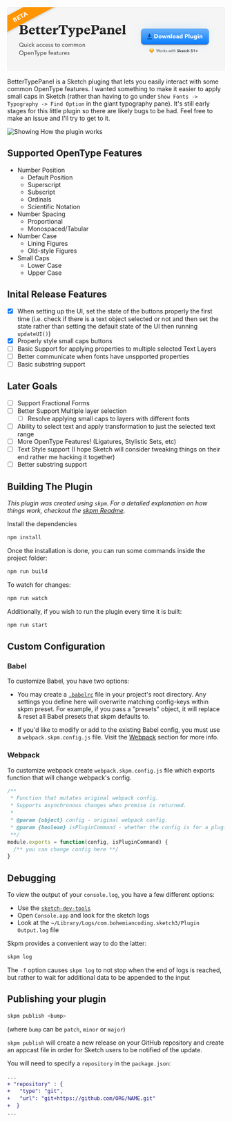 <a href="https://github.com/KevinGutowski/betterTypePanel/releases/download/v0.1.1-4/bettertypetool.sketchplugin.zip">
  <img src="images/banner.png" alt="BetterTypeTool - A Sketchplugin to make it easy to apply common OpenType Features"/>
</a>

BetterTypePanel is a Sketch pluging that lets you easily interact with some common OpenType features. I wanted something to make it easier to apply small caps in Sketch (rather than having to go under `Show Fonts -> Typography -> Find Option` in the giant typography pane). It's still early stages for this little plugin so there are likely bugs to be had. Feel free to make an issue and I'll try to get to it. 

![Showing How the plugin works](https://media.giphy.com/media/1qWljmoJUq12MOny5L/giphy.gif)

## Supported OpenType Features
- Number Position
	- Default Position
	- Superscript
	- Subscript
	- Ordinals
	- Scientific Notation
- Number Spacing
	- Proportional
	- Monospaced/Tabular
- Number Case
	- Lining Figures
	- Old-style Figures
- Small Caps
	- Lower Case
	- Upper Case

## Inital Release Features
- [X] When setting up the UI, set the state of the buttons properly the first time (i.e. check if there is a text object selected or not and then set the state rather than setting the default state of the UI then running `updateUI()`)
- [X] Properly style small caps buttons
- [ ] Basic Support for applying properties to multiple selected Text Layers
- [ ] Better communicate when fonts have unspported properties
- [ ] Basic substring support

## Later Goals
- [ ] Support Fractional Forms
- [ ] Better Support Multiple layer selection
  - [ ] Resolve applying small caps to layers with different fonts
- [ ] Ability to select text and apply transformation to just the selected text range
- [ ] More OpenType Features! (Ligatures, Stylistic Sets, etc)
- [ ] Text Style support (I hope Sketch will consider tweaking things on their end rather me hacking it together)
- [ ] Better substring support

## Building The Plugin

_This plugin was created using `skpm`. For a detailed explanation on how things work, checkout the [skpm Readme](https://github.com/skpm/skpm/blob/master/README.md)._

Install the dependencies

```bash
npm install
```

Once the installation is done, you can run some commands inside the project folder:

```bash
npm run build
```

To watch for changes:

```bash
npm run watch
```

Additionally, if you wish to run the plugin every time it is built:

```bash
npm run start
```

## Custom Configuration

### Babel

To customize Babel, you have two options:

* You may create a [`.babelrc`](https://babeljs.io/docs/usage/babelrc) file in your project's root directory. Any settings you define here will overwrite matching config-keys within skpm preset. For example, if you pass a "presets" object, it will replace & reset all Babel presets that skpm defaults to.

* If you'd like to modify or add to the existing Babel config, you must use a `webpack.skpm.config.js` file. Visit the [Webpack](#webpack) section for more info.

### Webpack

To customize webpack create `webpack.skpm.config.js` file which exports function that will change webpack's config.

```js
/**
 * Function that mutates original webpack config.
 * Supports asynchronous changes when promise is returned.
 *
 * @param {object} config - original webpack config.
 * @param {boolean} isPluginCommand - whether the config is for a plugin command or a resource
 **/
module.exports = function(config, isPluginCommand) {
  /** you can change config here **/
}
```

## Debugging

To view the output of your `console.log`, you have a few different options:

* Use the [`sketch-dev-tools`](https://github.com/skpm/sketch-dev-tools)
* Open `Console.app` and look for the sketch logs
* Look at the `~/Library/Logs/com.bohemiancoding.sketch3/Plugin Output.log` file

Skpm provides a convenient way to do the latter:

```bash
skpm log
```

The `-f` option causes `skpm log` to not stop when the end of logs is reached, but rather to wait for additional data to be appended to the input

## Publishing your plugin

```bash
skpm publish <bump>
```

(where `bump` can be `patch`, `minor` or `major`)

`skpm publish` will create a new release on your GitHub repository and create an appcast file in order for Sketch users to be notified of the update.

You will need to specify a `repository` in the `package.json`:

```diff
...
+ "repository" : {
+   "type": "git",
+   "url": "git+https://github.com/ORG/NAME.git"
+  }
...
```
